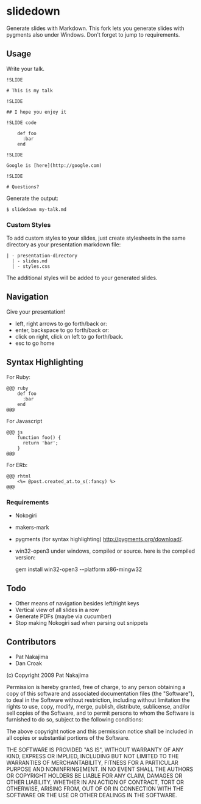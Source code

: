 # slidedown

Generate slides with Markdown.
This fork lets you generate slides with pygments also under Windows. 
Don't forget to jump to requirements.

## Usage

Write your talk.

    !SLIDE
    
    # This is my talk
    
    !SLIDE
    
    ## I hope you enjoy it
    
    !SLIDE code
    
        def foo
          :bar
        end
    
    !SLIDE
    
    Google is [here](http://google.com)
    
    !SLIDE
    
    # Questions?

Generate the output:

    $ slidedown my-talk.md

### Custom Styles

To add custom styles to your slides, just create stylesheets in the same directory as your presentation markdown file:

    | - presentation-directory
      | - slides.md
      | - styles.css

The additional styles will be added to your generated slides.

## Navigation

Give your presentation!

* left, right arrows to go forth/back or:
* enter, backspace to go forth/back or:
* click on right, click on left to go forth/back.
* esc to go home

## Syntax Highlighting

For Ruby:

    @@@ ruby
        def foo
          :bar
        end
    @@@

For Javascript

    @@@ js
        function foo() {
          return 'bar';
        }
    @@@

For ERb:

    @@@ rhtml
        <%= @post.created_at.to_s(:fancy) %>
    @@@

### Requirements

* Nokogiri
* makers-mark
* pygments (for syntax highlighting) http://pygments.org/download/.
* win32-open3 under windows, compiled or source. here is the compiled version:

    gem install win32-open3 --platform x86-mingw32

## Todo

* Other means of navigation besides left/right keys
* Vertical view of all slides in a row
* Generate PDFs (maybe via cucumber)
* Stop making Nokogiri sad when parsing out snippets

## Contributors

* Pat Nakajima
* Dan Croak

(c) Copyright 2009 Pat Nakajima

Permission is hereby granted, free of charge, to any person
obtaining a copy of this software and associated documentation
files (the "Software"), to deal in the Software without
restriction, including without limitation the rights to use,
copy, modify, merge, publish, distribute, sublicense, and/or sell
copies of the Software, and to permit persons to whom the
Software is furnished to do so, subject to the following
conditions:
 
The above copyright notice and this permission notice shall be
included in all copies or substantial portions of the Software.
 
THE SOFTWARE IS PROVIDED "AS IS", WITHOUT WARRANTY OF ANY KIND,
EXPRESS OR IMPLIED, INCLUDING BUT NOT LIMITED TO THE WARRANTIES
OF MERCHANTABILITY, FITNESS FOR A PARTICULAR PURPOSE AND
NONINFRINGEMENT. IN NO EVENT SHALL THE AUTHORS OR COPYRIGHT
HOLDERS BE LIABLE FOR ANY CLAIM, DAMAGES OR OTHER LIABILITY,
WHETHER IN AN ACTION OF CONTRACT, TORT OR OTHERWISE, ARISING
FROM, OUT OF OR IN CONNECTION WITH THE SOFTWARE OR THE USE OR
OTHER DEALINGS IN THE SOFTWARE.
